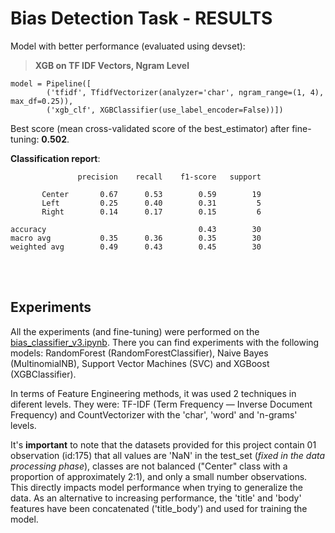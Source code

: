 # Bias Detection Task - RESULTS

Model with better performance (evaluated using devset):
> **XGB on TF IDF Vectors, Ngram Level**

```
model = Pipeline([
        ('tfidf', TfidfVectorizer(analyzer='char', ngram_range=(1, 4), max_df=0.25)),  
        ('xgb_clf', XGBClassifier(use_label_encoder=False))])  
```

Best score (mean cross-validated score of the best_estimator) after fine-tuning: **0.502**.

**Classification report**:
  
                   precision    recall    f1-score   support

           Center       0.67      0.53        0.59        19
           Left         0.25      0.40        0.31         5
           Right        0.14      0.17        0.15         6
    
    accuracy                                  0.43        30
    macro avg           0.35      0.36        0.35        30
    weighted avg        0.49      0.43        0.45        30

<br/>
<br/>

## Experiments

All the experiments (and fine-tuning) were performed on the [bias_classifier_v3.ipynb](https://github.com/mansogf/bias_detection_task/blob/main/bias_classifier_v3.ipynb). There you can find experiments with the following models: RandomForest (RandomForestClassifier), Naive Bayes (MultinomialNB), Support Vector Machines (SVC) and XGBoost (XGBClassifier).

In terms of Feature Engineering methods, it was used 2 techniques in diferent levels. They were: TF-IDF (Term Frequency — Inverse Document Frequency) and CountVectorizer with the 'char', 'word' and 'n-grams' levels.

It's **important** to note that the datasets provided for this project contain 01 observation (id:175) that all values are 'NaN' in the test_set (*fixed in the data processing phase*), classes are not balanced ("Center" class with a proportion of approximately 2:1), and only a small number observations. This directly impacts model performance when trying to generalize the data. As an alternative to increasing performance, the 'title' and 'body' features have been concatenated ('title_body') and used for training the model.
